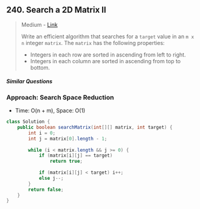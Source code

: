 ## 240. Search a 2D Matrix II

> Medium - [Link](https://leetcode.com/problems/search-a-2d-matrix-ii/)
>
> Write an efficient algorithm that searches for a `target` value in an `m x n` integer `matrix`. The `matrix` has the following properties:
>
> - Integers in each row are sorted in ascending from left to right.
> - Integers in each column are sorted in ascending from top to bottom.

##### Similar Questions



### Approach: Search Space Reduction

- Time: O(n + m), Space: O(1)

```java
class Solution {
    public boolean searchMatrix(int[][] matrix, int target) {
        int i = 0;
        int j = matrix[0].length - 1;
        
        while (i < matrix.length && j >= 0) {
            if (matrix[i][j] == target)
                return true;
            
            if (matrix[i][j] < target) i++;
            else j--;
        }
        return false;
    }
}
```

